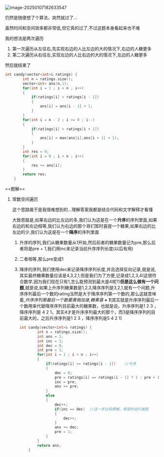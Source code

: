 ![image-20250107182633547](D:\Practice\daily(interview)\135分发糖果.assets\image-20250107182633547.png)

仍然是随便想了个算法，突然就过了...

虽然时间和空间效率都非常低,但它真的过了,不过这题本身看起来也不难

我的想法是两次遍历

1. 第一次遍历从左往右,先实现右边的人比左边的大的情况下,右边的人糖更多
2. 第二次遍历从右往左,实现左边的人比右边的大的情况下,左边的人糖更多

然后就结束了

```c++
int candy(vector<int>& ratings) {
        int n = ratings.size();
        vector<int> ans(n,1);
        for(int i = 1 ; i < n ; i++)
        {
            if(ratings[i] > ratings[i - 1])
            {
                ans[i] = ans[i - 1] + 1;
            }
        }
        for(int i = n - 2 ; i >= 0 ; i--)
        {
            if(ratings[i] > ratings[i + 1])
            {
                ans[i] = max(ans[i],ans[i + 1] + 1);
            }
        }
        int res = 0;
        for(int i = 0 ; i < n ; i++)
        {
            res += ans[i];
        }
        return res;
    }
```



==题解==

1. 常数空间遍历

   这个思路属于是我很难想到的...理解答案我都是结合代码和文字解释才看懂

   大致思路是,如果右边的比左边的多,我们认为这是在一个**升序**的序列里面,如果右边的和左边相等,我们认为右边的那个哥们暂时喜提一个糖果,如果右边的比左边的少,我们认为这是在一个**降序**的序列里面

   1. 升序的序列,我们从糖果数量从1开始,然后前者的糖果数量记为pre,那么后者将是pre + 1,我们用inc来记录当前升序序列长度(以后有用)

   2. 二者相等,那么pre变成1

   3. 降序的序列,我们使用dec来记录降序序列长度,并且选择反向记录,就是说,其实最终糖果数量应该是4,3,2,1,但是我们为了方便,记录成1,2,3,4(这很符合数学,因为我们现在只有1,怎么能预测到最大是4呢?)**但是这么做有一个问题**,就是说,如果上升序列糖果数是1,2,3,降序序列是3,2,1,就有一个问题,升序序列最后一个数的rating当然是大于降序序列第一个数的,那么这就意味着,*升序序列第最后一个数要黄袍加身,糖果喜 **+ 1***(其实就是升序序列最后一个数用来代替降序序列目前最大的糖果数，也就是说，升序序列是1 2 3 ，降序序列是 4 2 1，其实4才是升序序列最大的那个，而3是降序序列的目前最大的，之后升序序列是1 2 3 ，降序序列是5 4 2 1)

      ```c++
      int candy(vector<int>& ratings) {
              int n = ratings.size();
              int ans = 1;
              int inc = 1;
              int dec = 0;
              int pre = 1;
              for(int i = 1 ; i < n ; i++)
              {
                  if(ratings[i] >= ratings[i - 1])    //升序  
                  {
                      dec = 0;
                      pre = ratings[i] == ratings[i - 1] ? 1 : pre + 1;
                      inc = pre;
                      ans += pre;
                  }
                  else
                  {
                      dec++;
                      if(inc == dec)  //这一步比较费解，希望你自行画图
                      {
                          dec++;
                      }
                      ans += dec;
                      pre = 1;
                  }
              }
              return ans;
          }
      ```

      

